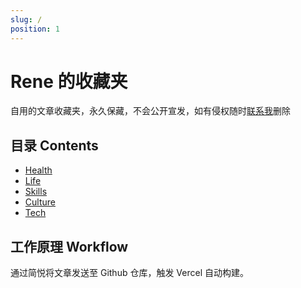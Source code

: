 ```yaml
---
slug: /
position: 1
---
```


# Rene 的收藏夹

自用的文章收藏夹，永久保藏，不会公开宣发，如有侵权随时[联系我](mailto:contact@rene.wang)删除

## 目录 Contents

-   [Health](/health)
-   [Life](/life)
-   [Skills](/Skills)
-   [Culture](/Culture)
-   [Tech](/Tech)

## 工作原理 Workflow

通过简悦将文章发送至 Github 仓库，触发 Vercel 自动构建。
